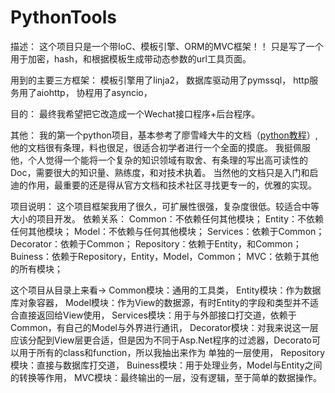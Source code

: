 # PythonTools
描述：
这个项目只是一个带IoC、模板引擎、ORM的MVC框架！！
只是写了一个用于加密，hash，和根据模板生成带动态参数的url工具页面。

用到的主要三方框架：
模板引擎用了Iinja2，
数据库驱动用了pymssql，
http服务用了aiohttp，
协程用了asyncio，

目的：
最终我希望把它改造成一个Wechat接口程序+后台程序。

其他：
我的第一个python项目，基本参考了廖雪峰大牛的文档（<a href="https://www.liaoxuefeng.com/wiki/0014316089557264a6b348958f449949df42a6d3a2e542c000">python教程</a>）,他的文档很有条理，料也很足，很适合初学者进行一个全面的摸底。
我挺佩服他，个人觉得一个能将一个复杂的知识领域有取舍、有条理的写出高可读性的Doc，需要很大的知识量、熟练度，和对技术执着。
当然他的文档只是入门和启迪的作用，最重要的还是得从官方文档和技术社区寻找更专一的，优雅的实现。

项目说明：
这个项目框架我用了很久，可扩展性很强，复杂度很低。较适合中等大小的项目开发。
依赖关系：
  Common：不依赖任何其他模块；
  Entity：不依赖任何其他模块；
  Model：不依赖与任何其他模块；
  Services：依赖于Common；
  Decorator：依赖于Common；
  Repository：依赖于Entity，和Common；
  Buiness：依赖于Repository，Entity，Model，Common；
  MVC：依赖于其他的所有模块；
  
这个项目从目录上来看->
  Common模块：通用的工具类，
  Entity模块：作为数据库对象容器，
  Model模块：作为View的数据源，有时Entity的字段和类型并不适合直接返回给View使用，
  Services模块：用于与外部接口打交道，依赖于Common，有自己的Model与外界进行通讯，
  Decorator模块：对我来说这一层应该分配到View层更合适，但是因为不同于Asp.Net程序的过滤器，Decorato可以用于所有的class和function，所以我抽出来作为         单独的一层使用，
   Repository模块：直接与数据库打交道，
   Buiness模块：用于处理业务，Model与Entity之间的转换等作用，
   MVC模块：最终输出的一层，没有逻辑，至于简单的数据操作。
  
  
